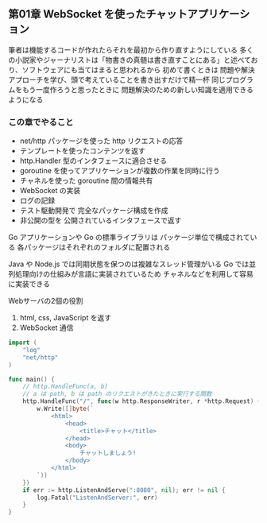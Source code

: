 ## 第01章 WebSocket を使ったチャットアプリケーション
筆者は機能するコードが作れたらそれを最初から作り直すようにしている
多くの小説家やジャーナリストは「物書きの真髄は書き直すことにある」と述べており、ソフトウェアにも当てはまると思われるから
初めて書くときは 問題や解決アプローチを学び、頭で考えていることを書き出すだけで精一杯
同じプログラムをもう一度作ろうと思ったときに 問題解決のための新しい知識を適用できるようになる
### この章でやること
- net/http パッケージを使った http リクエストの応答
- テンプレートを使ったコンテンツを返す
- http.Handler 型のインタフェースに適合させる
- goroutine を使ってアプリケーションが複数の作業を同時に行う
- チャネルを使った goroutine 間の情報共有
- WebSocket の実装
- ログの記録
- テスト駆動開発で 完全なパッケージ構成を作成
- 非公開の型を 公開されているインタフェースで返す

Go アプリケーションや Go の標準ライブラリは パッケージ単位で構成されている
各パッケージはそれぞれのフォルダに配置される

Java や Node.js では同期状態を保つのは複雑なスレッド管理がいる
Go では並列処理向けの仕組みが言語に実装されているため チャネルなどを利用して容易に実装できる

Webサーバの2個の役割
1. html, css, JavaScript を返す
2. WebSocket 通信

```go:main.go
import (
	"log"
	"net/http"
)

func main() {
	// http.HandleFunc(a, b)
	// a は path, b は path のリクエストがきたときに実行する関数
	http.HandleFunc("/", func(w http.ResponseWriter, r *http.Request) {
		w.Write([]byte(`
			<html>
				<head>
					<title>チャット</title>
				</head>
				<body>
					チャットしましょう!
				</body>
			</html>
		`))
	})
	if err := http.ListenAndServe(":8080", nil); err != nil {
		log.Fatal("ListenAndServer:", err)
	}
}
```
